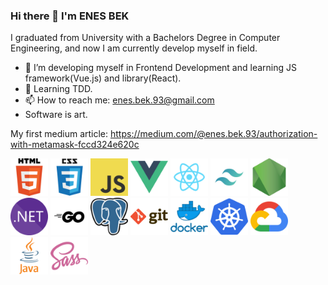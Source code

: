 ### Hi there 👋 I'm ENES BEK

I graduated from University with a Bachelors Degree in Computer Engineering, and now I am currently develop myself in field.

- 🔭 I’m developing myself in Frontend Development and learning JS framework(Vue.js) and library(React).
- 🔭 Learning TDD.
- 📫 How to reach me: enes.bek.93@gmail.com
- Software is art.

My first medium article: https://medium.com/@enes.bek.93/authorization-with-metamask-fccd324e620c

<p align="left">
  <img src="https://github.com/github/explore/raw/main/topics/html/html.png" alt="aws" width="60" height="60"/>
  <img src="https://github.com/github/explore/raw/main/topics/css/css.png" alt="aws" width="60" height="60"/>
  <img src="https://github.com/github/explore/raw/main/topics/javascript/javascript.png" alt="aws" width="60" height="60"/>
  <img src="https://github.com/github/explore/raw/main/topics/vue/vue.png" alt="aws" width="60" height="60"/>
  <img src="https://github.com/github/explore/raw/main/topics/react/react.png" alt="aws" width="60" height="60"/>
  <img src="https://github.com/github/explore/raw/main/topics/tailwind/tailwind.png" alt="aws" width="60" height="60"/>
  <img src="https://github.com/github/explore/blob/main/topics/nodejs/nodejs.png" alt="aws" width="60" height="60"/>
  <img src="https://github.com/github/explore/blob/main/topics/dotnet/dotnet.png" alt="aws" width="60" height="60"/>
  <img src="https://github.com/github/explore/raw/main/topics/go/go.png" alt="aws" width="60" height="60"/>
  <img src="https://github.com/github/explore/raw/main/topics/postgresql/postgresql.png" alt="aws" width="60" height="60"/>
  <img src="https://github.com/github/explore/raw/main/topics/git/git.png" alt="aws" width="60" height="60"/>
  <img src="https://github.com/github/explore/raw/main/topics/docker/docker.png" alt="aws" width="60" height="60"/>
  <img src="https://github.com/github/explore/raw/main/topics/kubernetes/kubernetes.png" alt="aws" width="60" height="60"/>
  <img src="https://github.com/github/explore/raw/main/topics/google-cloud/google-cloud.png" alt="aws" width="60" height="60"/>
  <img src="https://github.com/github/explore/raw/main/topics/java/java.png" alt="aws" width="60" height="60"/>
  <img src="https://github.com/github/explore/raw/main/topics/sass/sass.png" alt="aws" width="60" height="60"/>
</p>
